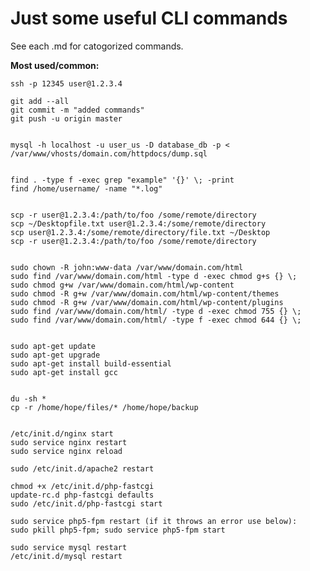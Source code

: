 # Just some useful CLI commands

See each .md for catogorized commands.

**Most used/common:**

	ssh -p 12345 user@1.2.3.4

	git add --all
	git commit -m "added commands"
	git push -u origin master


	mysql -h localhost -u user_us -D database_db -p < /var/www/vhosts/domain.com/httpdocs/dump.sql

	
	find . -type f -exec grep "example" '{}' \; -print
	find /home/username/ -name "*.log"


	scp -r user@1.2.3.4:/path/to/foo /some/remote/directory
	scp ~/Desktopfile.txt user@1.2.3.4:/some/remote/directory
	scp user@1.2.3.4:/some/remote/directory/file.txt ~/Desktop
	scp -r user@1.2.3.4:/path/to/foo /some/remote/directory


	sudo chown -R john:www-data /var/www/domain.com/html
	sudo find /var/www/domain.com/html -type d -exec chmod g+s {} \;
	sudo chmod g+w /var/www/domain.com/html/wp-content
	sudo chmod -R g+w /var/www/domain.com/html/wp-content/themes
	sudo chmod -R g+w /var/www/domain.com/html/wp-content/plugins
	sudo find /var/www/domain.com/html/ -type d -exec chmod 755 {} \;
	sudo find /var/www/domain.com/html/ -type f -exec chmod 644 {} \;


	sudo apt-get update
	sudo apt-get upgrade
	sudo apt-get install build-essential
	sudo apt-get install gcc


	du -sh *
	cp -r /home/hope/files/* /home/hope/backup


	/etc/init.d/nginx start
	sudo service nginx restart
	sudo service nginx reload

	sudo /etc/init.d/apache2 restart

	chmod +x /etc/init.d/php-fastcgi
	update-rc.d php-fastcgi defaults
	sudo /etc/init.d/php-fastcgi start

	sudo service php5-fpm restart (if it throws an error use below):
	sudo pkill php5-fpm; sudo service php5-fpm start

	sudo service mysql restart
	/etc/init.d/mysql restart
